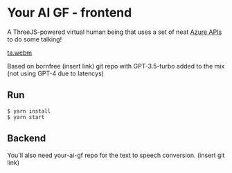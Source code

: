 # Your AI GF - frontend

A ThreeJS-powered virtual human being that uses a set of neat [Azure APIs](https://learn.microsoft.com/en-us/azure/cognitive-services/speech-service/how-to-speech-synthesis-viseme) to do some talking!

[ta.webm](https://user-images.githubusercontent.com/1557195/209548068-9b55b5a6-c4dd-4f7c-979f-87fefa0fcb74.webm)


Based on bornfree (insert link) git repo with GPT-3.5-turbo added to the mix (not using GPT-4 due to latencys)


## Run
```
$ yarn install
$ yarn start
```

## Backend
You'll also need your-ai-gf repo for the text to speech conversion. (insert git link)
